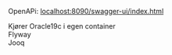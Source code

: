 OpenAPi:  <a href="localhost:8090/swagger-ui/index.html">localhost:8090/swagger-ui/index.html</a> <br>


Kjører Oracle19c i egen container<br>
Flyway<br>
Jooq<br>

